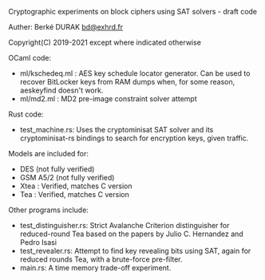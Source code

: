 Cryptographic experiments on block ciphers using SAT solvers - draft code

Auther: Berké DURAK <bd@exhrd.fr>

Copyright(C) 2019-2021 except where indicated otherwise

OCaml code:
- ml/kschedeq.ml : AES key schedule locator generator.  Can be used to
recover BitLocker keys from RAM dumps when, for some reason, aeskeyfind
doesn't work.
- ml/md2.ml : MD2 pre-image constraint solver attempt

Rust code:
- test_machine.rs: Uses the cryptominisat SAT solver and its
cryptominisat-rs bindings to search for encryption keys, given
traffic.

Models are included for:

- DES (not fully verified)
- GSM A5/2 (not fully verified)
- Xtea : Verified, matches C version
- Tea : Verified, matches C version

Other programs include:

- test_distinguisher.rs: Strict Avalanche Criterion distinguisher for
reduced-round Tea based on the papers by Julio C. Hernandez and Pedro
Isasi
- test_revealer.rs: Attempt to find key revealing bits using SAT, again
for reduced rounds Tea, with a brute-force pre-filter.
- main.rs: A time memory trade-off experiment.